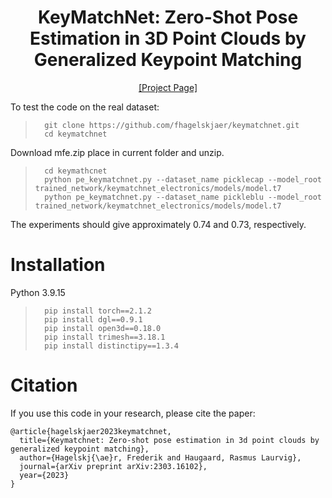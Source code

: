 <h1 align="center">
KeyMatchNet: Zero-Shot Pose Estimation in 3D Point Clouds by Generalized Keypoint Matching
</h1>

<div align="center">
<a href="https://keymatchnet.github.io/">[Project Page]</a>
</div>

To test the code on the real dataset:

>		git clone https://github.com/fhagelskjaer/keymatchnet.git
>		cd keymatchnet

Download mfe.zip place in current folder and unzip.

>		cd keymathcnet
>		python pe_keymatchnet.py --dataset_name picklecap --model_root trained_network/keymatchnet_electronics/models/model.t7
>		python pe_keymatchnet.py --dataset_name pickleblu --model_root trained_network/keymatchnet_electronics/models/model.t7

The experiments should give approximately 0.74 and 0.73, respectively.

# Installation

Python 3.9.15

>		pip install torch==2.1.2
>		pip install dgl==0.9.1
>		pip install open3d==0.18.0
>		pip install trimesh==3.18.1
>		pip install distinctipy==1.3.4

# Citation
If you use this code in your research, please cite the paper:

```
@article{hagelskjaer2023keymatchnet,
  title={Keymatchnet: Zero-shot pose estimation in 3d point clouds by generalized keypoint matching},
  author={Hagelskj{\ae}r, Frederik and Haugaard, Rasmus Laurvig},
  journal={arXiv preprint arXiv:2303.16102},
  year={2023}
}
```
